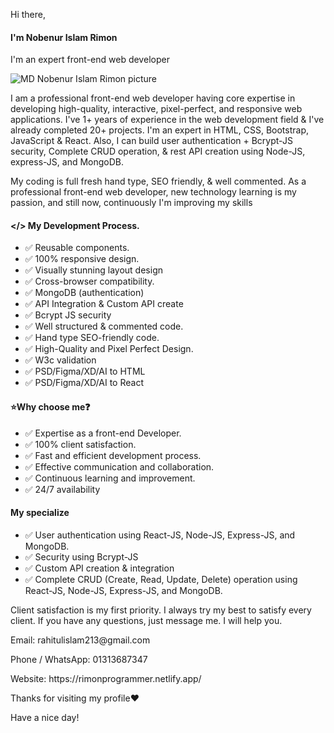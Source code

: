 <p>Hi there,</p>
<h4>I'm Nobenur Islam Rimon</h4>
<p>I'm an expert front-end web developer</p>
<img src="https://scontent.fdac24-3.fna.fbcdn.net/v/t39.30808-6/411878320_316203688041623_3075447041091224210_n.png?_nc_cat=109&ccb=1-7&_nc_sid=783fdb&_nc_ohc=Z5OUzvxbKGkAX-PjqZv&_nc_oc=AQnW5PPtoIdQfo8ZTxRAyehOqPdR1bjYepi26w2vA4_kb5xONVOMAuZgcfQtQ15WPS8&_nc_ht=scontent.fdac24-3.fna&oh=00_AfDiM8HeUnaabxtlYAPPRwy5H2lPx2OdrgDgGcFngo0BeQ&oe=65E9D5A1" alt="MD Nobenur Islam Rimon picture" />
<p>I am a professional front-end web developer having core expertise in developing high-quality, interactive, pixel-perfect, and responsive web applications. I've 1+ years of experience in the web development field & I've already completed 20+ projects. I'm an expert in HTML, CSS, Bootstrap, JavaScript & React. Also, I can build user authentication + Bcrypt-JS security, Complete CRUD operation, & rest API creation using Node-JS, express-JS, and MongoDB.</p>
<p>My coding is full fresh hand type, SEO friendly, & well commented. As a professional front-end web developer, new technology learning is my passion, and still now, continuously I'm improving my skills</p>

<h4> &lt;/&gt; My Development Process.</h4>
<ul>
  <li>✅ Reusable components.</li>
  <li>✅ 100% responsive design.</li>
  <li>✅ Visually stunning layout design</li>
  <li>✅ Cross-browser compatibility.</li>
  <li>✅ MongoDB (authentication)</li>
  <li>✅ API Integration & Custom API create</li>
  <li>✅ Bcrypt JS security</li>
  <li>✅ Well structured & commented code.</li>
  <li>✅ Hand type SEO-friendly code.</li>
  <li>✅ High-Quality and Pixel Perfect Design.</li>
  <li>✅ W3c validation</li>
  <li>✅ PSD/Figma/XD/AI to HTML</li>
  <li>✅ PSD/Figma/XD/AI to React</li>
</ul>

<h4>⭐Why choose me❓</h4>
<ul>
  <li>✅ Expertise as a front-end Developer.</li>
  <li>✅ 100% client satisfaction.</li>
  <li>✅ Fast and efficient development process.</li>
  <li>✅ Effective communication and collaboration.</li>
  <li>✅ Continuous learning and improvement.</li>
  <li>✅ 24/7 availability</li>
</ul>

<h4>My specialize</h4>
<ul>
  <li>✅ User authentication using React-JS, Node-JS, Express-JS, and MongoDB.</li>
  <li>✅ Security using Bcrypt-JS</li>
  <li>✅ Custom API creation & integration</li>
  <li>✅ Complete CRUD (Create, Read, Update, Delete) operation using React-JS, Node-JS, Express-JS, and MongoDB.</li>
</ul>

<p>Client satisfaction is my first priority. I always try my best to satisfy every client. If you have any questions, just message me. I will help you. </p>

<p>Email: rahitulislam213@gmail.com</p>
<p>Phone / WhatsApp: 01313687347</p>
<p>Website: https://rimonprogrammer.netlify.app/</p>

<p>Thanks for visiting my profile❤️</p>
<p>Have a nice day!</p>
